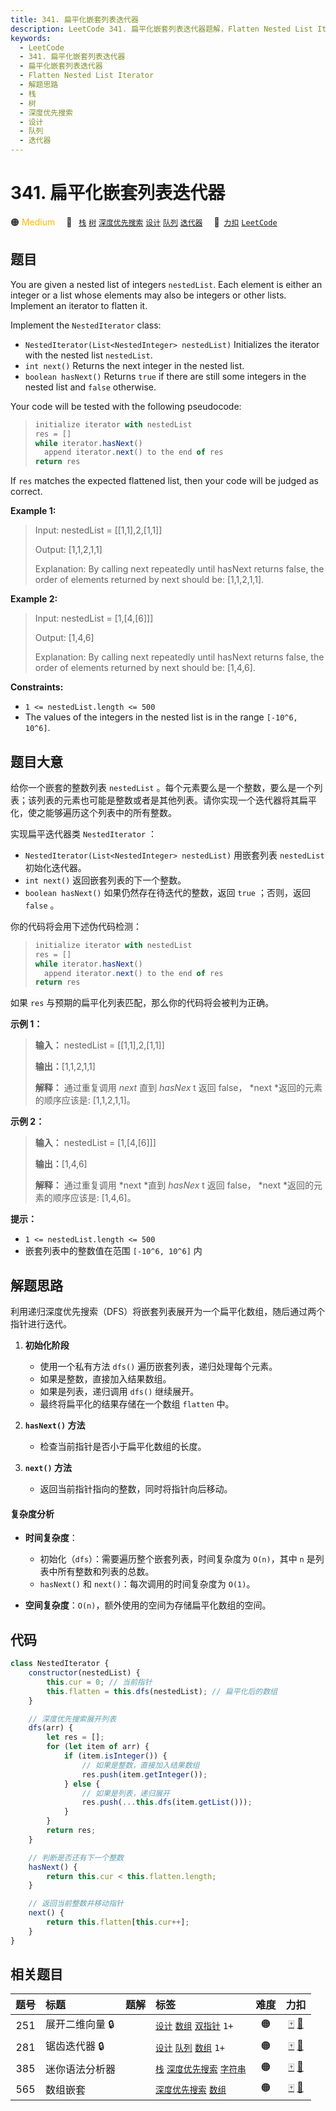 ```yaml
---
title: 341. 扁平化嵌套列表迭代器
description: LeetCode 341. 扁平化嵌套列表迭代器题解，Flatten Nested List Iterator，包含解题思路、复杂度分析以及完整的 JavaScript 代码实现。
keywords:
  - LeetCode
  - 341. 扁平化嵌套列表迭代器
  - 扁平化嵌套列表迭代器
  - Flatten Nested List Iterator
  - 解题思路
  - 栈
  - 树
  - 深度优先搜索
  - 设计
  - 队列
  - 迭代器
---
```


# 341. 扁平化嵌套列表迭代器

🟠 <font color=#ffb800>Medium</font>&emsp; 🔖&ensp; [`栈`](/tag/stack.md) [`树`](/tag/tree.md) [`深度优先搜索`](/tag/depth-first-search.md) [`设计`](/tag/design.md) [`队列`](/tag/queue.md) [`迭代器`](/tag/iterator.md)&emsp; 🔗&ensp;[`力扣`](https://leetcode.cn/problems/flatten-nested-list-iterator) [`LeetCode`](https://leetcode.com/problems/flatten-nested-list-iterator)

## 题目

You are given a nested list of integers `nestedList`. Each element is either
an integer or a list whose elements may also be integers or other lists.
Implement an iterator to flatten it.

Implement the `NestedIterator` class:

- `NestedIterator(List<NestedInteger> nestedList)` Initializes the iterator with the nested list `nestedList`.
- `int next()` Returns the next integer in the nested list.
- `boolean hasNext()` Returns `true` if there are still some integers in the nested list and `false` otherwise.

Your code will be tested with the following pseudocode:

> ```js
> initialize iterator with nestedList
> res = []
> while iterator.hasNext()
>   append iterator.next() to the end of res
> return res
> ```

If `res` matches the expected flattened list, then your code will be judged as
correct.

**Example 1:**

> Input: nestedList = [[1,1],2,[1,1]]
>
> Output: [1,1,2,1,1]
>
> Explanation: By calling next repeatedly until hasNext returns false, the order of elements returned by next should be: [1,1,2,1,1].

**Example 2:**

> Input: nestedList = [1,[4,[6]]]
>
> Output: [1,4,6]
>
> Explanation: By calling next repeatedly until hasNext returns false, the order of elements returned by next should be: [1,4,6].

**Constraints:**

- `1 <= nestedList.length <= 500`
- The values of the integers in the nested list is in the range `[-10^6, 10^6]`.

## 题目大意

给你一个嵌套的整数列表 `nestedList`
。每个元素要么是一个整数，要么是一个列表；该列表的元素也可能是整数或者是其他列表。请你实现一个迭代器将其扁平化，使之能够遍历这个列表中的所有整数。

实现扁平迭代器类 `NestedIterator` ：

- `NestedIterator(List<NestedInteger> nestedList)` 用嵌套列表 `nestedList` 初始化迭代器。
- `int next()` 返回嵌套列表的下一个整数。
- `boolean hasNext()` 如果仍然存在待迭代的整数，返回 `true` ；否则，返回 `false` 。

你的代码将会用下述伪代码检测：

> ```js
> initialize iterator with nestedList
> res = []
> while iterator.hasNext()
>   append iterator.next() to the end of res
> return res
> ```

如果 `res` 与预期的扁平化列表匹配，那么你的代码将会被判为正确。

**示例 1：**

> **输入：** nestedList = [[1,1],2,[1,1]]
>
> **输出：**[1,1,2,1,1]
>
> **解释：** 通过重复调用 _next_ 直到 _hasNex_ t 返回 false， *next *返回的元素的顺序应该是: [1,1,2,1,1]。

**示例 2：**

> **输入：** nestedList = [1,[4,[6]]]
>
> **输出：**[1,4,6]
>
> **解释：** 通过重复调用 *next *直到 _hasNex_ t 返回 false， *next *返回的元素的顺序应该是: [1,4,6]。

**提示：**

- `1 <= nestedList.length <= 500`
- 嵌套列表中的整数值在范围 `[-10^6, 10^6]` 内

## 解题思路

利用递归深度优先搜索（DFS）将嵌套列表展开为一个扁平化数组，随后通过两个指针进行迭代。

1. **初始化阶段**

   - 使用一个私有方法 `dfs()` 遍历嵌套列表，递归处理每个元素。
   - 如果是整数，直接加入结果数组。
   - 如果是列表，递归调用 `dfs()` 继续展开。
   - 最终将扁平化的结果存储在一个数组 `flatten` 中。

2. **`hasNext()` 方法**

   - 检查当前指针是否小于扁平化数组的长度。

3. **`next()` 方法**

   - 返回当前指针指向的整数，同时将指针向后移动。

#### 复杂度分析

- **时间复杂度**：

  - 初始化（`dfs`）：需要遍历整个嵌套列表，时间复杂度为 `O(n)`，其中 `n` 是列表中所有整数和列表的总数。
  - `hasNext()` 和 `next()`：每次调用的时间复杂度为 `O(1)`。

- **空间复杂度**：`O(n)`，额外使用的空间为存储扁平化数组的空间。

## 代码

```javascript
class NestedIterator {
	constructor(nestedList) {
		this.cur = 0; // 当前指针
		this.flatten = this.dfs(nestedList); // 扁平化后的数组
	}

	// 深度优先搜索展开列表
	dfs(arr) {
		let res = [];
		for (let item of arr) {
			if (item.isInteger()) {
				// 如果是整数，直接加入结果数组
				res.push(item.getInteger());
			} else {
				// 如果是列表，递归展开
				res.push(...this.dfs(item.getList()));
			}
		}
		return res;
	}

	// 判断是否还有下一个整数
	hasNext() {
		return this.cur < this.flatten.length;
	}

	// 返回当前整数并移动指针
	next() {
		return this.flatten[this.cur++];
	}
}
```

## 相关题目

<!-- prettier-ignore -->
| 题号 | 标题 | 题解 | 标签 | 难度 | 力扣 |
| :------: | :------ | :------: | :------ | :------: | :------: |
| 251 | 展开二维向量 🔒 |  |  [`设计`](/tag/design.md) [`数组`](/tag/array.md) [`双指针`](/tag/two-pointers.md) `1+` | 🟠 | [🀄️](https://leetcode.cn/problems/flatten-2d-vector) [🔗](https://leetcode.com/problems/flatten-2d-vector) |
| 281 | 锯齿迭代器 🔒 |  |  [`设计`](/tag/design.md) [`队列`](/tag/queue.md) [`数组`](/tag/array.md) `1+` | 🟠 | [🀄️](https://leetcode.cn/problems/zigzag-iterator) [🔗](https://leetcode.com/problems/zigzag-iterator) |
| 385 | 迷你语法分析器 |  |  [`栈`](/tag/stack.md) [`深度优先搜索`](/tag/depth-first-search.md) [`字符串`](/tag/string.md) | 🟠 | [🀄️](https://leetcode.cn/problems/mini-parser) [🔗](https://leetcode.com/problems/mini-parser) |
| 565 | 数组嵌套 |  |  [`深度优先搜索`](/tag/depth-first-search.md) [`数组`](/tag/array.md) | 🟠 | [🀄️](https://leetcode.cn/problems/array-nesting) [🔗](https://leetcode.com/problems/array-nesting) |